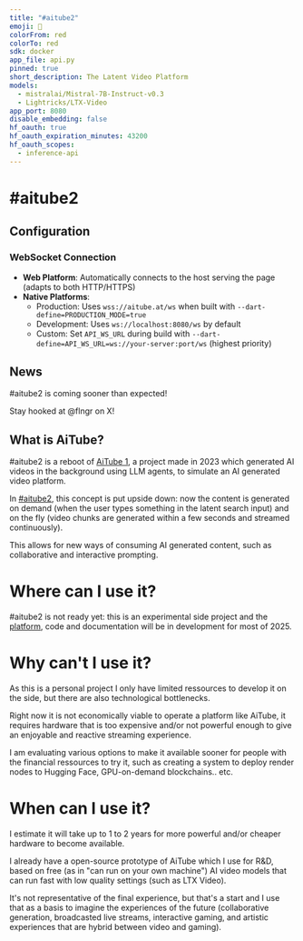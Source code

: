 ```yaml
---
title: "#aitube2"
emoji: 🍿
colorFrom: red
colorTo: red
sdk: docker
app_file: api.py
pinned: true
short_description: The Latent Video Platform
models:
  - mistralai/Mistral-7B-Instruct-v0.3
  - Lightricks/LTX-Video
app_port: 8080
disable_embedding: false
hf_oauth: true
hf_oauth_expiration_minutes: 43200
hf_oauth_scopes:
  - inference-api
---
```



# #aitube2

## Configuration

### WebSocket Connection
- **Web Platform**: Automatically connects to the host serving the page (adapts to both HTTP/HTTPS)
- **Native Platforms**: 
  - Production: Uses `wss://aitube.at/ws` when built with `--dart-define=PRODUCTION_MODE=true`
  - Development: Uses `ws://localhost:8080/ws` by default
  - Custom: Set `API_WS_URL` during build with `--dart-define=API_WS_URL=ws://your-server:port/ws` (highest priority)

## News

#aitube2 is coming sooner than expected!

Stay hooked at @flngr on X!


## What is AiTube?

#aitube2 is a reboot of [AiTube 1](https://x.com/danielpikl/status/1737882643625078835), a project made in 2023 which generated AI videos in the background using LLM agents, to simulate an AI generated video platform.

In [#aitube2](https://x.com/flngr/status/1864127796945011016), this concept is put upside down: now the content is generated on demand (when the user types something in the latent search input) and on the fly (video chunks are generated within a few seconds and streamed continuously).

This allows for new ways of consuming AI generated content, such as collaborative and interactive prompting.

# Where can I use it?

#aitube2 is not ready yet: this is an experimental side project and the [platform](https://aitube.at), code and documentation will be in development for most of 2025.

# Why can't I use it?

As this is a personal project I only have limited ressources to develop it on the side, but there are also technological bottlenecks.

Right now it is not economically viable to operate a platform like AiTube, it requires hardware that is too expensive and/or not powerful enough to give an enjoyable and reactive streaming experience.

I am evaluating various options to make it available sooner for people with the financial ressources to try it, such as creating a system to deploy render nodes to Hugging Face, GPU-on-demand blockchains.. etc.

# When can I use it?

I estimate it will take up to 1 to 2 years for more powerful and/or cheaper hardware to become available.

I already have a open-source prototype of AiTube which I use for R&D, based on free (as in "can run on your own machine") AI video models that can run fast with low quality settings (such as LTX Video).

It's not representative of the final experience, but that's a start and I use that as a basis to imagine the experiences of the future (collaborative generation, broadcasted live streams, interactive gaming, and artistic experiences that are hybrid between video and gaming).
